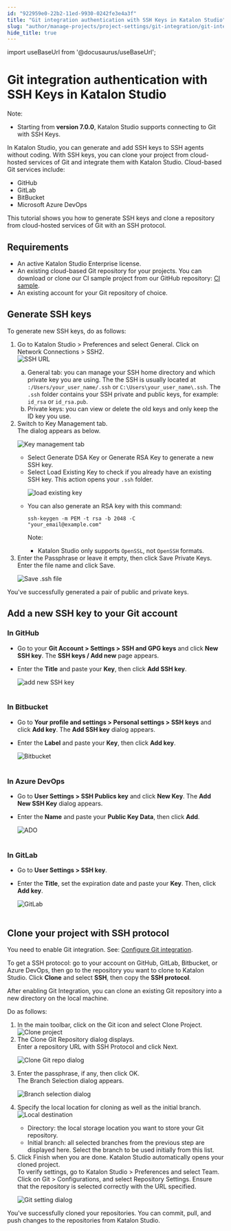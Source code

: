 ```yaml
---
id: "922959e0-22b2-11ed-9930-0242fe3e4a3f"
title: "Git integration authentication with SSH Keys in Katalon Studio"
slug: "author/manage-projects/project-settings/git-integration/git-integration-authentication-with-ssh-keys-in-katalon-studio"
hide_title: true
---
```

import useBaseUrl from '@docusaurus/useBaseUrl';


# <a id="id" class="anchor_top_offset"/><a id="ariaid-title1" class="anchor_top_offset"/>Git integration authentication with SSH Keys in <span xmlns="http://www.w3.org/1999/xhtml" className="ph">Katalon Studio</span> 

<div xmlns="http://www.w3.org/1999/xhtml" className="note note note_note"><span className="note__title">Note:</span> <ul className="ul"><li className="li"><p className="p">Starting from <strong className="ph b">version 7.0.0</strong>, Katalon Studio supports connecting to Git with SSH Keys.</p></li></ul></div>
<p xmlns="http://www.w3.org/1999/xhtml" className="p">In <span className="ph">Katalon Studio</span>, you can generate and add SSH keys to SSH agents without coding. With SSH keys, you can clone your project from cloud-hosted services of Git and integrate them with <span className="ph">Katalon Studio</span>. Cloud-based Git services include:</p> 
<ul xmlns="http://www.w3.org/1999/xhtml" className="ul"><li className="li">GitHub</li><li className="li">GitLab</li><li className="li">BitBucket</li><li className="li">Microsoft Azure DevOps</li></ul> 
<p xmlns="http://www.w3.org/1999/xhtml" className="p">This tutorial shows you how to generate SSH keys and clone a repository from cloud-hosted services of Git with an SSH protocol.</p> 

## Requirements

<ul xmlns="http://www.w3.org/1999/xhtml" className="ul"><li className="li">An active <span className="ph">Katalon Studio Enterprise</span> license.</li><li className="li">An existing cloud-based Git repository for your projects. You can download or clone our CI sample project from our GitHub repository: <a className="xref j-external-link" href="https://github.com/katalon-studio-samples/ci-samples" target="_blank">CI sample</a>.</li><li className="li">An existing account for your Git repository of choice.</li></ul> 

## <a id="task-8786" class="anchor_top_offset"/>Generate SSH keys

<section xmlns="http://www.w3.org/1999/xhtml" className="section context">To generate new SSH keys, do as follows:</section> 
<ol xmlns="http://www.w3.org/1999/xhtml" className="ol steps"><li className="li step stepexpand"><span className="ph cmd">Go to <span className="ph uicontrol">Katalon Studio</span> &gt; <span className="ph uicontrol">Preferences</span> and select <span className="ph uicontrol">General</span>. Click on  <span className="ph uicontrol">Network Connections</span> &gt; <span className="ph uicontrol">SSH2</span>.</span><div className="itemgroup stepresult"><img className="image" width={700} src={useBaseUrl("/cbc19700-750d-11ed-a602-0242cfbc79b5.png")} alt="SSH URL" /><div className="p"><ol className="ol" type="a"><li className="li"><span className="ph uicontrol">General</span> tab: you can manage your SSH home directory and which private key you are using. The the SSH is usually located at <code className="ph codeph">:/Users/your_user_name/.ssh</code> or <code className="ph codeph">C:\Users\your_user_name\.ssh</code>. The <code className="ph codeph">.ssh</code> folder contains your SSH private and public keys, for example: <code className="ph codeph">id_rsa</code> or <code className="ph codeph">id_rsa.pub</code>.</li><li className="li"><span className="ph uicontrol">Private keys</span>: you can view or delete the old keys and only keep the ID key you use.</li></ol></div></div></li><li className="li step stepexpand"><span className="ph cmd">Switch to <span className="ph uicontrol">Key Management</span> tab.</span><div className="itemgroup stepresult">The dialog appears as below.<p className="p"><img className="image" width={700} src={useBaseUrl("/cbfbb9d0-750d-11ed-a602-0242cfbc79b5.png")} alt="Key management tab" /></p><ul className="ul"><li className="li">Select <span className="ph uicontrol">Generate DSA Key</span> or <span className="ph uicontrol">Generate RSA Key</span> to generate a new SSH key.</li><li className="li">Select <span className="ph uicontrol">Load Existing Key</span> to check  if you already have an existing SSH key. This action opens your <code className="ph codeph">.ssh</code> folder.<p className="p"><img className="image" width={500} src={useBaseUrl("/cb8c7d40-750d-11ed-a602-0242cfbc79b5.png")} alt="load existing key" /></p></li><li className="li">You can also generate an RSA key with this command: <p className="p"><code className="ph codeph">ssh-keygen -m PEM -t rsa -b 2048 -C               "your_email@example.com"</code></p><div className="note note note_note"><span className="note__title">Note:</span> <ul className="ul"><li className="li">Katalon Studio only supports <code className="ph codeph">OpenSSL</code>, not <code className="ph codeph">OpenSSH</code> formats.</li></ul></div></li></ul></div></li><li className="li step stepexpand"><span className="ph cmd">Enter the <span className="ph uicontrol">Passphrase</span> or leave it empty, then click <span className="ph uicontrol">Save Private Keys</span>.</span><div className="itemgroup stepresult">Enter the file name and click <span className="ph uicontrol">Save</span>.<p className="p"><img className="image" width={400} src={useBaseUrl("/cc3c1e30-750d-11ed-a602-0242cfbc79b5.png")} alt="Save .ssh file" /></p></div></li></ol> 
<section xmlns="http://www.w3.org/1999/xhtml" className="section result">You've successfully generated a pair of public and private keys.</section> 
    

## <a id="id_2" class="anchor_top_offset"/>Add a new SSH key to your Git account

    
                  

### <a id="id_3" class="anchor_top_offset"/>In GitHub

<ul xmlns="http://www.w3.org/1999/xhtml" className="ul"><li className="li">Go to your <strong className="ph b">Git Account &gt; Settings &gt; SSH and GPG       keys</strong> and click <strong className="ph b">New SSH key</strong>. The     <strong className="ph b">SSH keys / Add new</strong> page appears.</li><li className="li">     <p className="p">Enter the <strong className="ph b">Title</strong> and paste your       <strong className="ph b">Key</strong>, then click <strong className="ph b">Add SSH key</strong>.</p>     <p className="p">       <img className="image" src={useBaseUrl("https://github.com/katalon-studio/docs-images/raw/master/katalon-studio/docs/git-integration/Add%20new%20SSH%20key.png")} width={700} alt="add new SSH key" /><br /><br />     </p>   </li></ul> 

### <a id="id_4" class="anchor_top_offset"/>In Bitbucket

<ul xmlns="http://www.w3.org/1999/xhtml" className="ul"><li className="li">Go to <strong className="ph b">Your profile and settings &gt; Personal settings       &gt; SSH keys</strong> and click <strong className="ph b">Add key</strong>. The     <strong className="ph b">Add SSH key</strong> dialog appears.</li><li className="li">     <p className="p">Enter the <strong className="ph b">Label</strong> and paste your       <strong className="ph b">Key</strong>, then click <strong className="ph b">Add key</strong>.</p>     <p className="p">       <img className="image" src={useBaseUrl("https://github.com/katalon-studio/docs-images/raw/master/katalon-studio/docs/git-integration/bitbucket-org-account-settings-ssh-keys.png")} width={850} alt="Bitbucket" /><br /><br />     </p>   </li></ul> 

### <a id="id_5" class="anchor_top_offset"/>In Azure DevOps

<ul xmlns="http://www.w3.org/1999/xhtml" className="ul"><li className="li">Go to <strong className="ph b">User Settings &gt; SSH Publics key</strong> and     click <strong className="ph b">New Key</strong>. The <strong className="ph b">Add New SSH       Key</strong> dialog appears.</li><li className="li">     <p className="p">Enter the <strong className="ph b">Name</strong> and paste your <strong className="ph b">Public         Key Data</strong>, then click <strong className="ph b">Add</strong>.</p>     <p className="p">       <img className="image" src={useBaseUrl("https://github.com/katalon-studio/docs-images/raw/master/katalon-studio/docs/git-integration/dev-azure-Katalon-usersSettings-keys.png")} width={850} alt="ADO" /><br /><br />     </p>   </li></ul> 

### <a id="id_6" class="anchor_top_offset"/>In GitLab

<ul xmlns="http://www.w3.org/1999/xhtml" className="ul"><li className="li">Go to <strong className="ph b">User Settings &gt; SSH key</strong>.</li><li className="li">     <p className="p">Enter the <strong className="ph b">Title</strong>, set the expiration date and       paste your <strong className="ph b">Key</strong>. Then, click <strong className="ph b">Add         key</strong>.</p>     <p className="p">       <img className="image" src={useBaseUrl("https://github.com/katalon-studio/docs-images/raw/master/katalon-studio/docs/git-integration/gitlab-profile-keys.png")} width={850} alt="GitLab" /><br /><br />     </p>   </li></ul> 

## <a id="task-9410" class="anchor_top_offset"/>Clone your project with SSH protocol

<div xmlns="http://www.w3.org/1999/xhtml" className="section prereq p">You need to enable Git integration. See: <a className="xref" href="/author/manage-projects/project-settings/git-integration/git-integration-in-katalon-studio---standalone-edition#task-7971">Configure Git integration</a>.<p className="p">To get a SSH protocol: go to your account on GitHub, GitLab, Bitbucket, or Azure
    DevOps, then go to the repository you want to clone to <span className="ph">Katalon Studio</span>. Click <strong className="ph b">Clone</strong> and select <strong className="ph b">SSH</strong>, then copy the <strong className="ph b">SSH protocol</strong>.</p></div>
<section xmlns="http://www.w3.org/1999/xhtml" className="section context">After enabling Git Integration, you can clone an existing   Git repository into a new directory on   the local machine. <p className="p">Do as follows:</p></section> 
<ol xmlns="http://www.w3.org/1999/xhtml" className="ol steps"><li className="li step stepexpand"><span className="ph cmd">In the main toolbar, click on the <span className="ph uicontrol">Git</span> icon and select       <span className="ph uicontrol">Clone Project</span>.</span><div className="itemgroup stepresult"><img className="image" width={200} src={useBaseUrl("/caa7c290-750d-11ed-a602-0242cfbc79b5.png")} alt="Clone project" /></div></li><li className="li step stepexpand"><span className="ph cmd">The <span className="ph uicontrol">Clone Git Repository</span> dialog displays.</span><div className="itemgroup stepresult">Enter a repository URL with SSH Protocol and click <span className="ph uicontrol">Next</span>.<p className="p"><img className="image" width={500} src={useBaseUrl("/cc31e500-750d-11ed-a602-0242cfbc79b5.png")} alt="Clone Git repo dialog" /></p></div></li><li className="li step stepexpand"><span className="ph cmd">Enter the passphrase, if any, then click <span className="ph uicontrol">OK</span>.</span><div className="itemgroup stepresult">The <span className="ph uicontrol">Branch Selection</span> dialog appears.<p className="p"><img className="image" width={500} src={useBaseUrl("/cb776ea0-750d-11ed-a602-0242cfbc79b5.png")} alt="Branch selection dialog" /></p></div></li><li className="li step stepexpand"><span className="ph cmd">Specify the local location for cloning as well as the initial       branch.</span><div className="itemgroup stepresult"><img className="image" width={500} src={useBaseUrl("/cc2317f0-750d-11ed-a602-0242cfbc79b5.png")} alt="Local destination" /><ul className="ul"><li className="li"><span className="ph uicontrol">Directory</span>: the local storage location you want           to store your Git repository.</li><li className="li"><span className="ph uicontrol">Initial branch</span>: all selected branches from the           previous step are displayed here. Select the branch to be used           initially from this list.</li></ul></div></li><li className="li step stepexpand"><span className="ph cmd">Click <span className="ph uicontrol">Finish</span> when you are done. Katalon Studio       automatically opens your cloned project.</span><div className="itemgroup stepresult">To verify settings, go to <span className="ph uicontrol">Katalon Studio</span> &gt; <span className="ph uicontrol">Preferences</span> and select Team. Click on <span className="ph uicontrol">Git</span> &gt; <span className="ph uicontrol">Configurations</span>, and select <span className="ph uicontrol">Repository         Settings</span>. Ensure that the repository is selected correctly       with the URL specified.<p className="p"><img className="image" width={700} src={useBaseUrl("/cc0afc10-750d-11ed-a602-0242cfbc79b5.png")} alt="Git setting dialog" /></p></div></li></ol> 
<section xmlns="http://www.w3.org/1999/xhtml" className="section result">You've successfully cloned your repositories. You can commit,   pull, and push changes to the repositories from <span className="ph">Katalon Studio</span>.</section> 
